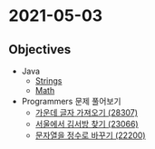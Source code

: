 # 2021-05-03

## Objectives
- Java
    - [Strings](https://www.w3schools.com/java/java_strings.asp)
    - [Math](https://www.w3schools.com/java/java_math.asp)
- Programmers 문제 풀어보기
    - [가운데 글자 가져오기 (28307)](https://programmers.co.kr/learn/courses/30/lessons/12903)
    - [서울에서 김서방 찾기 (23066)](https://programmers.co.kr/learn/courses/30/lessons/12919)
    - [문자열을 정수로 바꾸기 (22200)](https://programmers.co.kr/learn/courses/30/lessons/12925)